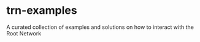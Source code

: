 # trn-examples

A curated collection of examples and solutions on how to interact with the Root Network
